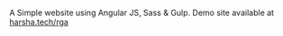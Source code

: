 
A Simple website using Angular JS, Sass &amp; Gulp.
Demo site available at [harsha.tech/rga](http://harsha.tech/rga)
